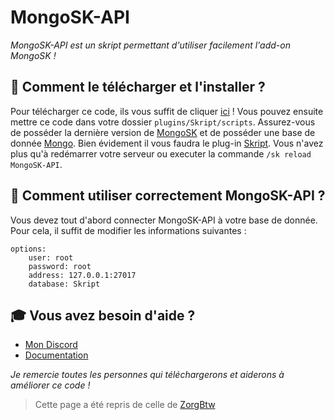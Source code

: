 # MongoSK-API
_MongoSK-API est un skript permettant d'utiliser facilement l'add-on MongoSK !_
## 🏹 **Comment le télécharger et l'installer ?**
Pour télécharger ce code, ils vous suffit de cliquer [ici](https://github.com/MaxouLeKangou/MongoSK-API/releases/tag/v1.0.0) ! Vous pouvez ensuite mettre ce code dans votre dossier `plugins/Skript/scripts`.
Assurez-vous de posséder la dernière version de [MongoSK](https://github.com/Romitou/MongoSK) et de posséder une base de donnée [Mongo](https://www.mongodb.com/). Bien évidement il vous faudra le plug-in [Skript](https://github.com/SkriptLang/Skript/releases). Vous n'avez plus qu'à redémarrer votre serveur ou executer la commande `/sk reload MongoSK-API`.

## 👀 **Comment utiliser correctement MongoSK-API ?**
Vous devez tout d'abord connecter MongoSK-API à votre base de donnée. Pour cela, il suffit de modifier les informations suivantes :
```
options:
    user: root
    password: root
    address: 127.0.0.1:27017
    database: Skript
```
## 🎓 **Vous avez besoin d'aide ?**

- [Mon Discord](https://discord.gg/8SfwgQqQxh)
- [Documentation](https://github.com/Maxime-LEGRAND/MongoSK-API/blob/principal/documentation.md)

_Je remercie toutes les personnes qui téléchargerons et aiderons à améliorer ce code !_
> Cette page a été repris de celle de [ZorgBtw](https://github.com/ZorgBtw/BungeeSK)
